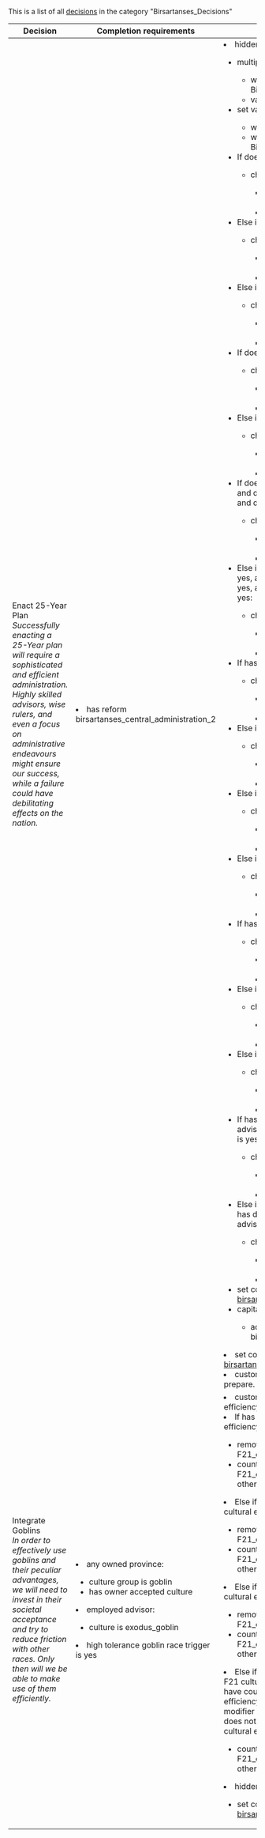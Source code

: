 This is a list of all [decisions](decisions.md) in the category "Birsartanses_Decisions"

| Decision | Completion requirements | Effects | Requirements to appear |
| ----- | ------ | ----- | ------ |
| <a name="birsartanses_25_year_plans">Enact 25-Year Plan</a><br />*Successfully enacting a 25-Year plan will require a sophisticated and efficient administration. Highly skilled advisors, wise rulers, and even a focus on administrative endeavours might ensure our success, while a failure could have debilitating effects on the nation.* | <li>has reform birsartanses_central_administration_2</li> | <li>hidden effect:</li><ul><li>multiply variable:</li><ul><li>which = BirsartansesExaminationSuccess</li><li>value = 3</li></ul><li>set variable:</li><ul><li>which = BirsartansesPlanFailChance</li><li>which = BirsartansesExaminationSuccess</li></ul><li>If does not have ADM is 3:</li><ul><li>change variable:</li><ul><li>which = BirsartansesPlanFailChance</li><li>value = 5</li></ul></ul><li>Else if does not have ADM is 2:</li><ul><li>change variable:</li><ul><li>which = BirsartansesPlanFailChance</li><li>value = 10</li></ul></ul><li>Else if does not have ADM is 1:</li><ul><li>change variable:</li><ul><li>which = BirsartansesPlanFailChance</li><li>value = 15</li></ul></ul><li>If does not have monthly adm is 8:</li><ul><li>change variable:</li><ul><li>which = BirsartansesPlanFailChance</li><li>value = 5</li></ul></ul><li>Else if does not have monthly adm is 6:</li><ul><li>change variable:</li><ul><li>which = BirsartansesPlanFailChance</li><li>value = 10</li></ul></ul><li>If does not have adm advisor 3 is yes, and does not have dip advisor 3 is yes, and does not have mil advisor 3 is yes:</li><ul><li>change variable:</li><ul><li>which = BirsartansesPlanSuccessChance</li><li>value = 5</li></ul></ul><li>Else if does not have adm advisor 2 is yes, and does not have dip advisor 2 is yes, and does not have mil advisor 2 is yes:</li><ul><li>change variable:</li><ul><li>which = BirsartansesPlanSuccessChance</li><li>value = 10</li></ul></ul><li>If has ADM is 6:</li><ul><li>change variable:</li><ul><li>which = BirsartansesPlanSuccessChance</li><li>value = 25</li></ul></ul><li>Else if has ADM is 5:</li><ul><li>change variable:</li><ul><li>which = BirsartansesPlanSuccessChance</li><li>value = 20</li></ul></ul><li>Else if has ADM is 4:</li><ul><li>change variable:</li><ul><li>which = BirsartansesPlanSuccessChance</li><li>value = 10</li></ul></ul><li>Else if has ADM is 3:</li><ul><li>change variable:</li><ul><li>which = BirsartansesPlanSuccessChance</li><li>value = 5</li></ul></ul><li>If has monthly adm is 14:</li><ul><li>change variable:</li><ul><li>which = BirsartansesPlanSuccessChance</li><li>value = 15</li></ul></ul><li>Else if has monthly adm is 12:</li><ul><li>change variable:</li><ul><li>which = BirsartansesPlanSuccessChance</li><li>value = 10</li></ul></ul><li>Else if has monthly adm is 10:</li><ul><li>change variable:</li><ul><li>which = BirsartansesPlanSuccessChance</li><li>value = 5</li></ul></ul><li>If has adm advisor 5 is yes, and  has dip advisor 5 is yes, and  has mil advisor 5 is yes:</li><ul><li>change variable:</li><ul><li>which = BirsartansesPlanSuccessChance</li><li>value = 20</li></ul></ul><li>Else if has adm advisor 4 is yes, and  has dip advisor 4 is yes, and  has mil advisor 4 is yes:</li><ul><li>change variable:</li><ul><li>which = BirsartansesPlanSuccessChance</li><li>value = 10</li></ul></ul><li>set country flag [birsartanses_taking_test](../flags/birsartanses_taking_test.md)</li><li>capital scope:</li><ul><li>add province triggered modifier = birsartanses_25_year_plan_mod</li></ul></ul><li>set country flag [birsartanses_preparing_plan](../flags/birsartanses_preparing_plan.md)</li><li>custom tooltip = It will take a few days to prepare.</li> | <li>Any of the following:</li><ul><li>Country is Birsartanses</li><li>Country was Birsartanses</li></ul><li>has country flag [birsartanses_plans_enacted](../flags/birsartanses_plans_enacted.md)</li><li>None of the following:</li><ul><li>has country modifier F21_admin_plan</li><li>has country modifier  F21_diplo_plan</li><li>has country modifier   F21_milit_plan</li><li>has country modifier    F21_admin_plan_upgrade</li><li>has country modifier     F21_diplo_plan_upgrade</li><li>has country modifier      F21_milit_plan_upgrade</li><li>has country modifier       F21_plan_failure</li><li>has country flag [birsartanses_taking_test](../flags/birsartanses_taking_test.md)</li></ul> |
| <a name="birsartanses_integrate_goblins">Integrate Goblins</a><br />*In order to effectively use goblins and their peculiar advantages, we will need to invest in their societal acceptance and try to reduce friction with other races. Only then will we be able to make use of them efficiently.* | <li>any owned province:</li><ul><li>culture group is goblin</li><li>has owner accepted culture</li></ul><li>employed advisor:</li><ul><li>culture is exodus_goblin</li></ul><li>high tolerance goblin race trigger is yes</li> | <li>custom tooltip = Upgrade the cultural efficiency of the nation.</li><li>If has country modifier is F21 cultural efficiency 3:</li><ul><li>remove country modifier = F21_cultural_efficiency_3</li><li>country gets the modifier F21_cultural_efficiency_4 until otherwise removed</li></ul><li>Else if has country modifier is F21 cultural efficiency 2:</li><ul><li>remove country modifier = F21_cultural_efficiency_2</li><li>country gets the modifier F21_cultural_efficiency_3 until otherwise removed</li></ul><li>Else if has country modifier is F21 cultural efficiency 1:</li><ul><li>remove country modifier = F21_cultural_efficiency_1</li><li>country gets the modifier F21_cultural_efficiency_2 until otherwise removed</li></ul><li>Else if does not have country modifier is F21 cultural efficiency 1, and does not have country modifier is F21 cultural efficiency 2, and does not have country modifier is F21 cultural efficiency 3, and does not have country modifier is F21 cultural efficiency 4:</li><ul><li>country gets the modifier F21_cultural_efficiency_1 until otherwise removed</li></ul><li>hidden effect:</li><ul><li>set country flag [birsartanses_goblins_integrated](../flags/birsartanses_goblins_integrated.md)</li></ul> | <li>Any of the following:</li><ul><li>Country is Birsartanses</li><li>Country was Birsartanses</li></ul><li>accepted culture is exodus_goblin</li><li>None of the following:</li><ul><li>has country flag [birsartanses_goblins_integrated](../flags/birsartanses_goblins_integrated.md)</li></ul> |
